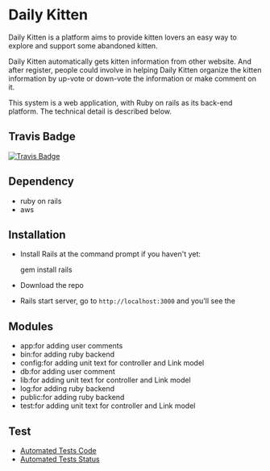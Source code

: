 # Daily Kitten

Daily Kitten is a platform aims to provide kitten lovers an easy way to explore and support some abandoned kitten.

Daily Kitten automatically gets kitten information from other website. And after register, people could involve in helping Daily Kitten organize the kitten information by up-vote or down-vote the information or make comment on it.

This system is a web application, with Ruby on rails as its back-end platform. The technical detail is described below.

Travis Badge
------------
[![Travis Badge](https://api.travis-ci.org/haotianz/daily-kitten.svg)](https://travis-ci.org/haotianz/daily-kitten)

Dependency
----------
* ruby on rails
* aws

Installation
------------
* Install Rails at the command prompt if you haven't yet:

    gem install rails

* Download the repo

* Rails start server, go to `http://localhost:3000` and you'll see the

Modules
-------
* app:for adding user comments
* bin:for adding ruby backend
* config:for adding unit text for controller and Link model
* db:for adding user comment
* lib:for adding unit text for controller and Link model
* log:for adding ruby backend
* public:for adding ruby backend
* test:for adding unit text for controller and Link model

Test
----
* [Automated Tests Code](https://github.com/haotianz/daily-kitten/tree/master/app/test)
* [Automated Tests Status](https://travis-ci.org/haotianz/daily-kitten)
